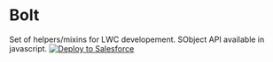 # Bolt
Set of helpers/mixins for LWC developement.  SObject API available in javascript.
<a href="https://githubsfdeploy.herokuapp.com?owner=brtheo&repo=bolt&ref=master">
  <img alt="Deploy to Salesforce"
       src="https://raw.githubusercontent.com/afawcett/githubsfdeploy/master/deploy.png">
</a>

